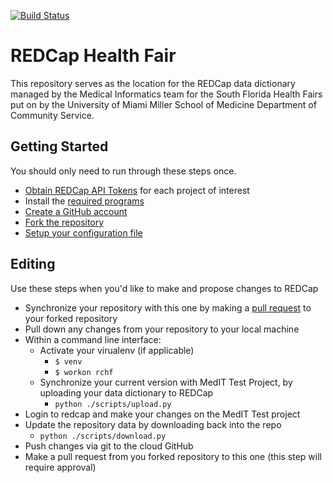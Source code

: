 [![Build Status](https://travis-ci.org/umdocsmedit/RedCapHealthFair.svg?branch=master)](https://travis-ci.org/umdocsmedit/RedCapHealthFair)

# REDCap Health Fair

This repository serves as the location for the REDCap data dictionary managed
by the Medical Informatics team for the South Florida Health Fairs put on by
the University of Miami Miller School of Medicine Department of Community
Service.

## Getting Started
You should only need to run through these steps once.
- [Obtain REDCap API
  Tokens](https://github.com/umdocsmedit/RedCapHealthFair/blob/master/docs/api_tokens.md) for each project of interest
- Install the [required programs](https://github.com/umdocsmedit/RedCapHealthFair/blob/master/docs/required_programs.md)
- [Create a GitHub account](https://github.com/join?source=header-home)
- [Fork the repository](https://github.com/umdocsmedit/RedCapHealthFair/blob/master/docs/fork.md)
- [Setup your configuration
  file](https://github.com/umdocsmedit/RedCapHealthFair/blob/master/docs/config_setup.md)

## Editing
Use these steps when you'd like to make and propose changes to REDCap

- Synchronize your repository with this one by making a [pull
  request](https://github.com/umdocsmedit/RedCapHealthFair/blob/master/docs/pull_request.md) to your
  forked repository
- Pull down any changes from your repository to your local machine
- Within a command line interface:
	- Activate your virualenv (if applicable)
		- `$ venv`
		- `$ workon rchf`
	- Synchronize your current version with MedIT Test Project, by uploading
	your data dictionary to REDCap
    	- `python ./scripts/upload.py`
- Login to redcap and make your changes on the MedIT Test project
- Update the repository data by downloading back into the repo
    - `python ./scripts/download.py`
- Push changes via git to the cloud GitHub
- Make a pull request from you forked repository to this one (this step will
  require approval)
